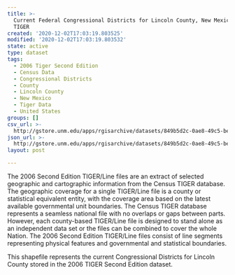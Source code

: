 ```yaml
---
title: >-
  Current Federal Congressional Districts for Lincoln County, New Mexico, 2006se
  TIGER
created: '2020-12-02T17:03:19.803525'
modified: '2020-12-02T17:03:19.803532'
state: active
type: dataset
tags:
  - 2006 Tiger Second Edition
  - Census Data
  - Congressional Districts
  - County
  - Lincoln County
  - New Mexico
  - Tiger Data
  - United States
groups: []
csv_url: >-
  http://gstore.unm.edu/apps/rgisarchive/datasets/849b5d2c-0ae8-49c5-be35-f0d9d7939381/tgr2006se_linc_cdcu.derived.csv
json_url: >-
  http://gstore.unm.edu/apps/rgisarchive/datasets/849b5d2c-0ae8-49c5-be35-f0d9d7939381/tgr2006se_linc_cdcu.derived.json
layout: post

---
```

The 2006 Second Edition TIGER/Line files are an extract of selected geographic and cartographic information from the Census TIGER database.  The geographic coverage for a single TIGER/Line file is a county or statistical equivalent entity, with the coverage area based on the latest available governmental unit boundaries. The Census TIGER database represents a seamless national file with no overlaps or gaps between parts.  However, each county-based TIGER/Line file is designed to stand alone as an independent data set or the files can be combined to cover the whole Nation.  The 2006 Second Edition  TIGER/Line files consist of line segments representing physical features and governmental and statistical boundaries.  

This shapefile represents the current Congressional Districts for Lincoln County stored in the 2006 TIGER Second Edition dataset.
